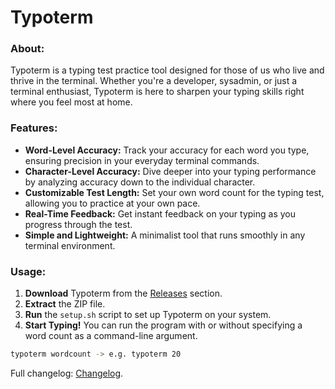 # Typoterm

### **About:**
Typoterm is a typing test practice tool designed for those of us who live and thrive in the terminal. Whether you're a developer, sysadmin, or just a terminal enthusiast, Typoterm is here to sharpen your typing skills right where you feel most at home.

### **Features:**
- **Word-Level Accuracy:** Track your accuracy for each word you type, ensuring precision in your everyday terminal commands.
- **Character-Level Accuracy:** Dive deeper into your typing performance by analyzing accuracy down to the individual character.
- **Customizable Test Length:** Set your own word count for the typing test, allowing you to practice at your own pace.
- **Real-Time Feedback:** Get instant feedback on your typing as you progress through the test.
- **Simple and Lightweight:** A minimalist tool that runs smoothly in any terminal environment.

### **Usage:**
1. **Download** Typoterm from the [Releases](https://github.com/shvedt/TypoTerm/releases) section.
2. **Extract** the ZIP file.
3. **Run** the `setup.sh` script to set up Typoterm on your system.
4. **Start Typing!** You can run the program with or without specifying a word count as a command-line argument.

```sh
typoterm wordcount -> e.g. typoterm 20
```

Full changelog: [Changelog](CHANGELOG.md).
